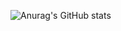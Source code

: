 
![Anurag's GitHub stats](https://github-readme-stats.vercel.app/api?username=Drontitan&show_icons=true&theme=tokyonight)

